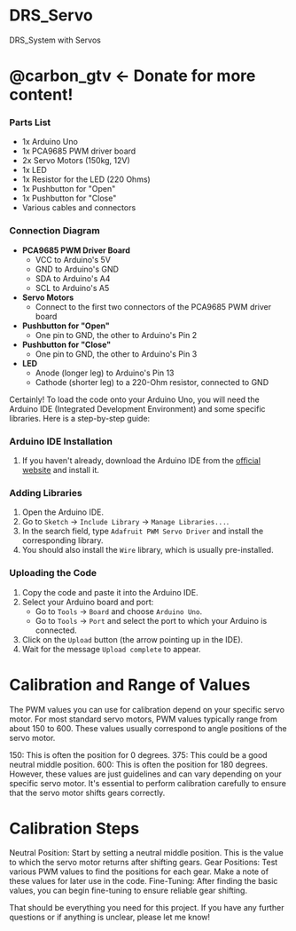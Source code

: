 # DRS_Servo
DRS_System with Servos

# @carbon_gtv  <- Donate for more content!


### Parts List
- 1x Arduino Uno
- 1x PCA9685 PWM driver board
- 2x Servo Motors (150kg, 12V)
- 1x LED
- 1x Resistor for the LED (220 Ohms)
- 1x Pushbutton for "Open"
- 1x Pushbutton for "Close"
- Various cables and connectors

### Connection Diagram
- **PCA9685 PWM Driver Board**
  - VCC to Arduino's 5V
  - GND to Arduino's GND
  - SDA to Arduino's A4
  - SCL to Arduino's A5
- **Servo Motors**
  - Connect to the first two connectors of the PCA9685 PWM driver board
- **Pushbutton for "Open"**
  - One pin to GND, the other to Arduino's Pin 2
- **Pushbutton for "Close"**
  - One pin to GND, the other to Arduino's Pin 3
- **LED**
  - Anode (longer leg) to Arduino's Pin 13
  - Cathode (shorter leg) to a 220-Ohm resistor, connected to GND

Certainly! To load the code onto your Arduino Uno, you will need the Arduino IDE (Integrated Development Environment) and some specific libraries. Here is a step-by-step guide:

### Arduino IDE Installation
1. If you haven't already, download the Arduino IDE from the [official website](https://www.arduino.cc/en/software) and install it.

### Adding Libraries
1. Open the Arduino IDE.
2. Go to `Sketch` -> `Include Library` -> `Manage Libraries...`.
3. In the search field, type `Adafruit PWM Servo Driver` and install the corresponding library.
4. You should also install the `Wire` library, which is usually pre-installed.

### Uploading the Code
1. Copy the code and paste it into the Arduino IDE.
2. Select your Arduino board and port:
    - Go to `Tools` -> `Board` and choose `Arduino Uno`.
    - Go to `Tools` -> `Port` and select the port to which your Arduino is connected.
3. Click on the `Upload` button (the arrow pointing up in the IDE).
4. Wait for the message `Upload complete` to appear.

# Calibration and Range of Values
The PWM values you can use for calibration depend on your specific servo motor. For most standard servo motors, PWM values typically range from about 150 to 600. These values usually correspond to angle positions of the servo motor.

150: This is often the position for 0 degrees.
375: This could be a good neutral middle position.
600: This is often the position for 180 degrees.
However, these values are just guidelines and can vary depending on your specific servo motor. It's essential to perform calibration carefully to ensure that the servo motor shifts gears correctly.

# Calibration Steps
Neutral Position: Start by setting a neutral middle position. This is the value to which the servo motor returns after shifting gears.
Gear Positions: Test various PWM values to find the positions for each gear. Make a note of these values for later use in the code.
Fine-Tuning: After finding the basic values, you can begin fine-tuning to ensure reliable gear shifting.


That should be everything you need for this project. If you have any further questions or if anything is unclear, please let me know!

